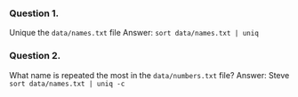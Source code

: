 ### Question 1.
Unique the `data/names.txt` file
Answer: `sort data/names.txt | uniq`

### Question 2.
What name is repeated the most in the `data/numbers.txt` file?
Answer: Steve `sort data/names.txt | uniq -c`

